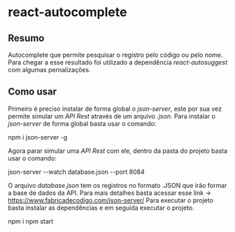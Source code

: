 # react-autocomplete

## Resumo
Autocomplete que permite pesquisar o registro pelo código ou pelo nome. Para chegar a esse resultado foi utilizado a dependência *react-autosuggest* com algumas pernalizações.

## Como usar 

Primeiro é preciso instalar de forma global o *json-server*, este por sua vez permite simular um *API Rest* através de um arquivo *.json*. Para instalar o *json-server* de forma global basta usar o comando:

  npm i json-server -g

Agora parar simular uma *API Rest* com ele, dentro da pasta do projeto basta usar o comando: 

  json-server --watch database.json --port 8084
  
O arquivo *database.json* tem os registros no formato .JSON que irão formar a base de dados da API. Para mais detalhes basta acessar esse link -> https://www.fabricadecodigo.com/json-server/
Para executar o projeto basta instalar as dependências e em seguida executar o projeto.

  npm i
  npm start
